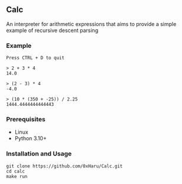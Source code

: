 ## Calc

An interpreter for arithmetic expressions that aims to provide a simple example of recursive descent parsing

### Example

```
Press CTRL + D to quit

> 2 + 3 * 4
14.0

> (2 - 3) * 4
-4.0

> (10 * (350 + -25)) / 2.25
1444.4444444444443
```

### Prerequisites

-   Linux
-   Python 3.10+

### Installation and Usage

```
git clone https://github.com/0xHaru/Calc.git
cd calc
make run
```

